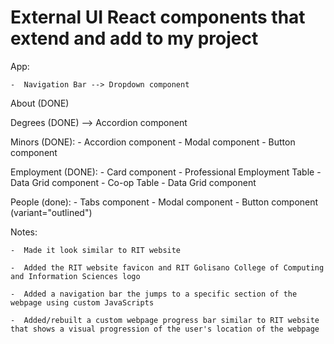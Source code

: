 # External UI React components that extend and add to my project

App:

    -  Navigation Bar --> Dropdown component

About (DONE)

Degrees (DONE) --> Accordion component

Minors (DONE):
    -  Accordion component
    -  Modal component
    -  Button component

Employment (DONE):
    -  Card component
    -  Professional Employment Table - Data Grid component
    -  Co-op Table - Data Grid component

People (done):
    -  Tabs component
    -  Modal component
    -  Button component (variant="outlined")


Notes:

    -  Made it look similar to RIT website

    -  Added the RIT website favicon and RIT Golisano College of Computing and Information Sciences logo

    -  Added a navigation bar the jumps to a specific section of the webpage using custom JavaScripts

    -  Added/rebuilt a custom webpage progress bar similar to RIT website that shows a visual progression of the user's location of the webpage
